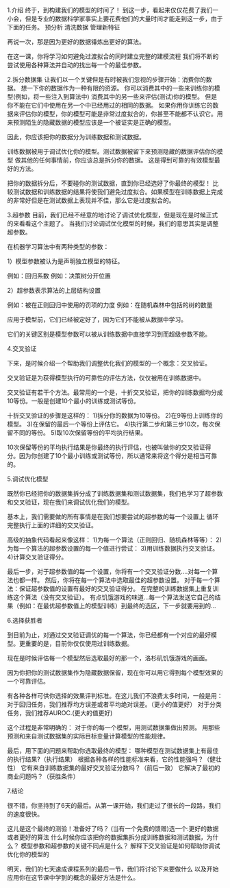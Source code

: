 1.介绍
终于，到构建我们的模型的时间了！
到这一步，看起来仅仅花费了我们一小会，但是专业的数据科学家事实上要花费他们的大量时间才能走到这一步，由于下面的任务。
  预分析
  清洗数据
  管理新特征

再说一次，那是因为更好的数据锤炼出更好的算法。

在这一课，你将学习如何避免过渡拟合的同时建立完整的建模流程
我们将不断的尝试使用各种算法并自动的找出每一个的最佳参数。

2.拆分数据集
 让我们以一个关键但是有时被我们忽视的步骤开始：消费你的数据。
 想一下你的数据作为一种有限的资源。
 你可以消费其中的一些来训练你的模型(例如，将一些注入到算法中)
 消费其中的另一些来评估(测试)你的模型。
 但是你不能在它们中使用在另一个中已经用过的相同的数据。
 如果你用你训练它的数据来评估你的模型，你的模型可能是非常过度拟合的，你甚至不能都不认识它。用来预测陌生的隐藏数据的模型应该是一个被证实是正确的模型。

 因此，你应该把你的数据分为训练数据和测试数据。

 训练数据被用于调试优化你的模型。测试数据被留下来预测隐藏的数据评估你的模型
 做其他的任何事情前，你应该总是拆分你的数据。
 这是得到可靠的有效模型最好的方法。

把你的数据拆分后，不要碰你的测试数据，直到你已经选好了你最终的模型！
 比较测试数据和训练数据的结果将使我们避免过度拟合。如果模型在训练数据上完成的非常好但是在测试数据上表现并不佳，那么它是过度拟合的。

3.超参数
目前，我们已经不经意的地讨论了调试优化模型，但是现在是时候正式的来看看这个主题了。
当我们讨论调试优化模型的时候，我们的意思其实是调整超参数。

在机器学习算法中有两种类型的参数：

1）模型参数被认为是声明独立模型的特征。

  例如：回归系数
  例如：决策树分开位置

2）超参数表示算法的上层结构设置

  例如：被在正则回归中使用的罚项的力度
  例如：在随机森林中包括的树的数量

应用于模型前，它们已经被定好了，因为它们不能被从数据中学习。

它们的关键区别是模型参数可以被从训练数据中直接学习到而超级参数不能。

4.交叉验证

下来，是时候介绍一个帮助我们调整优化我们的模型的一个概念：交叉验证。

交叉验证是为获得模型执行的可靠性的评估方法，仅仅被用在训练数据中。

交叉验证有若干个方法。最常用的一个是，十折交叉验证，把你的训练数据均分成10等份。一般是创建10个最小的训练或测试等份。

  十折交叉验证的步骤是这样的：
    1)拆分你的数据为10等份。
    2)在9等份上训练你的模型。
    3)在保留的最后一个等份上评估它。
    4)执行第二步和第三步10次，每次保留不同的等份。
    5)取10次保留等份的平均执行结果。

10次保留等份的平均执行结果是你最终的执行评估，也被叫做你的交叉验证得分。因为你创建了10个最小训练或测试等份，所以通常来将这个得分是相当可靠的。

5.调试优化模型

既然你已经把你的数据集拆分成了训练数据集和测试数据集，我们也学习了超参数和交叉验证，现在我们来调试优化我们的模型。

基本上，我们需要做的所有事情是在我们想要尝试的超参数的每一个设置上 循环完整执行上面的详细的交叉验证。

高级的抽象代码看起来像这样：
  1)为每一个算法（正则回归、随机森林等等）：
  2)为每一个算法的超参数设置的每一个值进行尝试：
  3)用训练数据执行交叉验证。
  4)计算交叉验证得分。

最后一步，对于超参数值的每一个设置，你将有一个交叉验证分数....对每一个算法也都一样。
然后，你将在每一个算法中选取最佳的超参数设置。
对于每一个算法：保证超参数值的设置有最好的交叉验证得分。
在完整的训练数据集上重复训练这个算法（没有交叉验证）。
有点饥饿游戏的味道...每一个算法发送它自己的结果（例如：在最优超参数值上的模型训练）到最终的选区，下一步就要用到的...

6.选择获胜者

到目前为止，对通过交叉验证调优的每一个算法，你已经都有一个对应的最好模型。更重要的是，目前你仅仅使用过训练数据。

现在是时候评估每一个模型然后选取最好的那一个，洛杉矶饥饿游戏的画面。

因为你把你的测试数据集作为隐藏数据保留，现在你可以用它得到每个模型效果的一个可靠评估。

有各种各样可供你选择的效果评判标准。在这儿我们不浪费太多时间，一般是用：
  对于回归任务，我们推荐均方误差或者平均绝对误差。（更小的值更好）
  对于分类任务，我们推荐AUROC.(更大的值更好)

这个过程是非常明确的：
  对于你的每一个模型，用测试数据集做出预测。
  用那些预测和来自测试数据集的实际目标变量计算模型的性能规律。

最后，用下面的问题来帮助你选取最终的模型：
  哪种模型在测试数据集上有最佳的执行结果?（执行结果）
  根据各种各样的性能标准来看，它的性能强吗？（健壮性）
  它有来自训练数据集的最好交叉验证分数吗？（前后一致）
  它解决了最初的商业问题吗？（获胜条件）

7.结论

很不错，你坚持到了6天的最后。从第一课开始，我们走过了很长的一段路，我们的速度很快。

这儿是这个最终的测验！准备好了吗？
(当有一个免费的馈赠)选一个:更好的数据或者更好的算法
什么时候你应该把你的数据集拆分成训练数据和测试数据，为什么？
模型参数和超参数的关键不同点是什么？
解释下交叉验证是如何帮助你调试优化你的模型的

明天，我们的七天速成课程系列的最后一节，我们将讨论下来要做什么
以及开始应用你在这节课中学到的概念的最好方法是什么。